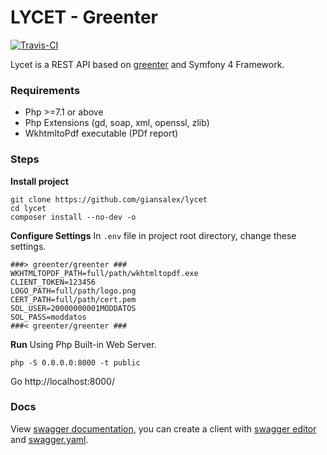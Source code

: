 # LYCET - Greenter
[![Travis-CI](https://img.shields.io/travis/giansalex/lycet.svg?branch=master&style=flat-square)](https://travis-ci.org/giansalex/lycet)

Lycet is a REST API based on [greenter](https://github.com/giansalex/greenter) and Symfony 4 Framework.

### Requirements
- Php >=7.1 or above
- Php Extensions (gd, soap, xml, openssl, zlib)
- WkhtmltoPdf executable (PDf report)

### Steps

**Install project**
```
git clone https://github.com/giansalex/lycet
cd lycet
composer install --no-dev -o
```

**Configure Settings**
In `.env`  file in project root directory, change these settings.
```
###> greenter/greenter ###
WKHTMLTOPDF_PATH=full/path/wkhtmltopdf.exe
CLIENT_TOKEN=123456
LOGO_PATH=full/path/logo.png
CERT_PATH=full/path/cert.pem
SOL_USER=20000000001MODDATOS
SOL_PASS=moddatos
###< greenter/greenter ###
```

**Run**
Using Php Built-in Web Server.
```
php -S 0.0.0.0:8000 -t public
```
Go http://localhost:8000/

### Docs
View [swagger documentation](http://petstore.swagger.io/?url=https://raw.githubusercontent.com/giansalex/lycet/master/public/swagger.yaml), you can create a client with [swagger editor](http://editor.swagger.io/) and [swagger.yaml](https://raw.githubusercontent.com/giansalex/lycet/master/public/swagger.yaml).

